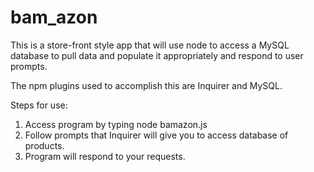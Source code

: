 # bam_azon

This is a store-front style app that will use node to access a MySQL database to pull data and populate it appropriately and respond to user prompts.

The npm plugins used to accomplish this are Inquirer and MySQL.

Steps for use:
1. Access program by typing node bamazon.js
2. Follow prompts that Inquirer will give you to access database of products.
3. Program will respond to your requests.
